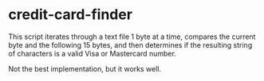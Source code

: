 # credit-card-finder
This script iterates through a text file 1 byte at a time, compares the current byte and the following 15 bytes, and then determines if the resulting string of characters is a valid Visa or Mastercard number. 

Not the best implementation, but it works well.
